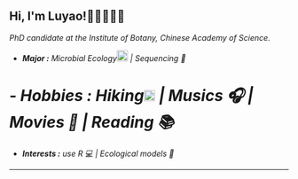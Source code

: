 <h2> Hi, I'm Luyao!🍇🦜🍍🐞🐛 <img注释掉 src="https://media.giphy.com/media/nF9UcT4zlN9kTFT9EN/giphy.gif" width="30"></h2>
<p><em>PhD candidate at the Institute of Botany, Chinese Academy of Science</a>.

-  **Major :**  Microbial Ecology<img src="https://cdn-icons-png.flaticon.com/128/2286/2286262.png" width="20" height="20" /> | Sequencing :dna: 
# -  **Hobbies :** Hiking<img src="https://cdn-icons-png.flaticon.com/128/776/776537.png" width="20" height="20" /> | Musics :headphones: | Movies :movie_camera: | Reading :books:
-  **Interests :** use R :computer: | Ecological models :1234: 
---------------------------------------------------------------------------------------------------------------------------------------------------------------------------------
